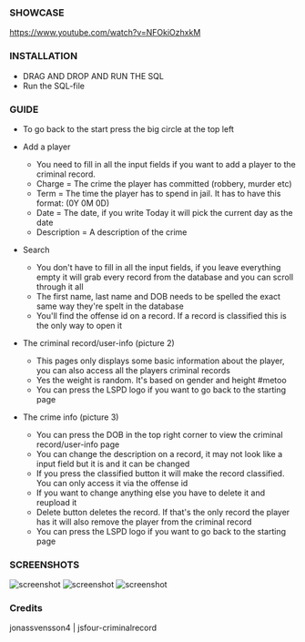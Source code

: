 ### SHOWCASE

https://www.youtube.com/watch?v=NFOkiOzhxkM

### INSTALLATION
* DRAG AND DROP AND RUN THE SQL
* Run the SQL-file

### GUIDE

* To go back to the start press the big circle at the top left

* Add a player
  * You need to fill in all the input fields if you want to add a player to the criminal record.
  * Charge = The crime the player has committed (robbery, murder etc)
  * Term = The time the player has to spend in jail. It has to have this format: (0Y 0M 0D)
  * Date = The date, if you write Today it will pick the current day as the date
  * Description = A description of the crime
  
* Search
  * You don't have to fill in all the input fields, if you leave everything empty it will grab every record from the database and you can scroll through it all
  * The first name, last name and DOB needs to be spelled the exact same way they're spelt in the database
  * You'll find the offense id on a record. If a record is classified this is the only way to open it

* The criminal record/user-info (picture 2)
  * This pages only displays some basic information about the player, you can also access all the players criminal records
  * Yes the weight is random. It's based on gender and height #metoo
  * You can press the LSPD logo if you want to go back to the starting page

* The crime info (picture 3)
  * You can press the DOB in the top right corner to view the criminal record/user-info page
  * You can change the description on a record, it may not look like a input field but it is and it can be changed
  * If you press the classified button it will make the record classified. You can only access it via the offense id
  * If you want to change anything else you have to delete it and reupload it
  * Delete button deletes the record. If that's the only record the player has it will also remove the player from the criminal record
  * You can press the LSPD logo if you want to go back to the starting page
 
### SCREENSHOTS
![screenshot](https://i.gyazo.com/648f7a09a8f75884ade9898931d4b927.png)
![screenshot](https://i.gyazo.com/40461aeeceb71304c2b04441bcfcdd23.png)
![screenshot](https://i.gyazo.com/c279c9220a52fdc266c05a62157f10d8.png)
### Credits
jonassvensson4 | jsfour-criminalrecord
